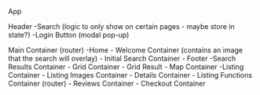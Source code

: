 App

Header
  -Search (logic to only show on certain pages - maybe store in state?)
  -Login Button (modal pop-up)
  
Main Container (router)
  -Home 
    - Welcome Container (contains an image that the search will overlay)
      - Initial Search Container
    - Footer 
  -Search Results Container 
    - Grid Container 
      - Grid Result 
    - Map Container 
  -Listing Container
    - Listing Images Container 
    - Details Container
    - Listing Functions Container (router) 
      - Reviews Container 
      - Checkout Container 


